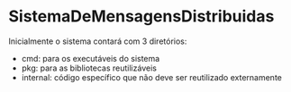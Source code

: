 # SistemaDeMensagensDistribuidas

Inicialmente o sistema contará com 3 diretórios:
- cmd: para os executáveis do sistema
- pkg: para as bibliotecas reutilizáveis
- internal: código específico que não deve ser reutilizado externamente
